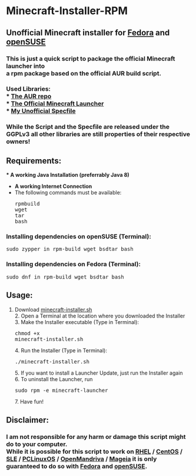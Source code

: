 # Minecraft-Installer-RPM
## Unofficial Minecraft installer for [Fedora](https://getfedora.org) and [openSUSE](https://www.opensuse.org/)
### This is just a quick script to package the official Minecraft launcher into <br> a rpm package based on the official AUR build script.
### Used Libraries:<br> * [The AUR repo](https://aur.archlinux.org/packages/minecraft-launcher)<br> * [The Official Minecraft Launcher](https://www.minecraft.net/de-de/download/alternative/)<br> * [My Unofficial Specfile](https://github.com/DarkWav/DarkWav.github.io/blob/master/minecraft-launcher.spec)

### While the Script and the Specfile are released under the GGPLv3 all other libraries are still properties of their respective owners!

## Requirements: 
<b>* A working Java Installation (preferrably Java 8)
* A working Internet Connection<br></b>
* The following commands must be available:<pre>rpmbuild<br>wget<br>tar<br>bash</pre>
### Installing dependencies on openSUSE (Terminal):
<pre>sudo zypper in rpm-build wget bsdtar bash</pre>
### Installing dependencies on Fedora (Terminal):
<pre>sudo dnf in rpm-build wget bsdtar bash</pre>

## Usage:
1. Download [minecraft-installer.sh](https://darkwav.github.io/minecraft-installer.sh)<br>2. Open a Terminal at the location where you downloaded the Installer<br>3. Make the Installer executable (Type in Terminal):<pre>chmod +x minecraft-installer.sh</pre>4. Run the Installer (Type in Terminal):<pre>./minecraft-installer.sh</pre> 5. If you want to install a Launcher Update, just run the Installer again<br>6. To uninstall the Launcher, run <pre>sudo rpm -e minecraft-launcher</pre>7. Have fun!

## Disclaimer:

### I am not responsible for any harm or damage this script might do to your computer.<br> While it is possible for this script to work on [RHEL](https://www.redhat.com/en/technologies/linux-platforms/enterprise-linux) / [CentOS](https://centos.org) / [SLE](https://www.suse.com/products/desktop) / [PCLinuxOS](https://www.pclinuxos.com/) / [OpenMandriva](https://www.openmandriva.org) / [Mageia](https://www.mageia.org) it is only guaranteed to do so with [Fedora](https://getfedora.org) and [openSUSE](https://www.opensuse.org).
